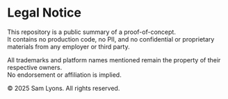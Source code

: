 # Legal Notice

This repository is a public summary of a proof-of-concept.  
It contains no production code, no PII, and no confidential or proprietary materials from any employer or third party.

All trademarks and platform names mentioned remain the property of their respective owners.  
No endorsement or affiliation is implied.

© 2025 Sam Lyons. All rights reserved.
